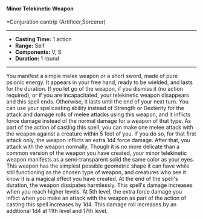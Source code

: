 #### Minor Telekinetic Weapon
*Conjuration cantrip (Artificer,Sorcerer)
___
- **Casting Time:** 1 action
- **Range:** Self
- **Components:** V, S
- **Duration:** 1 round
---
You manifest a simple melee weapon or a short
sword, made of pure psionic energy. It appears in
your free hand, ready to be wielded, and lasts for
the duration. If you let go of the weapon, if you
dismiss it (no action required), or if you are
incapacitated, your telekinetic weapon disappears and this spell ends. Otherwise, it lasts until the end
of your next turn.
You can use your spellcasting ability instead of
Strength or Dexterity for the attack and damage
rolls of melee attacks using this weapon, and it
inflicts force damage instead of the normal damage
for a weapon of that type.
As part of the action of casting this spell, you can
make one melee attack with the weapon against a
creature within 5 feet of you. If you do so, for that
first attack only, the weapon inflicts an extra 1d4
force damage. After that, you attack with the
weapon normally.
Though it is no more delicate than a common
version of the weapon you have created, your minor
telekinetic weapon manifests as a semi-transparent
solid the same color as your eyes. This weapon has
the simplest possible geometric shape it can have
while still functioning as the chosen type of
weapon, and creatures who see it know it is a
magical effect you have created. At the end of the
spell's duration, the weapon dissipates harmlessly.
This spell's damage increases when you reach
higher levels. At 5th level, the extra force damage
you inflict when you make an attack with the
weapon as part of the action of casting this spell
increases by 1d4. This damage roll increases by an
additional 1d4 at 11th level and 17th level.
